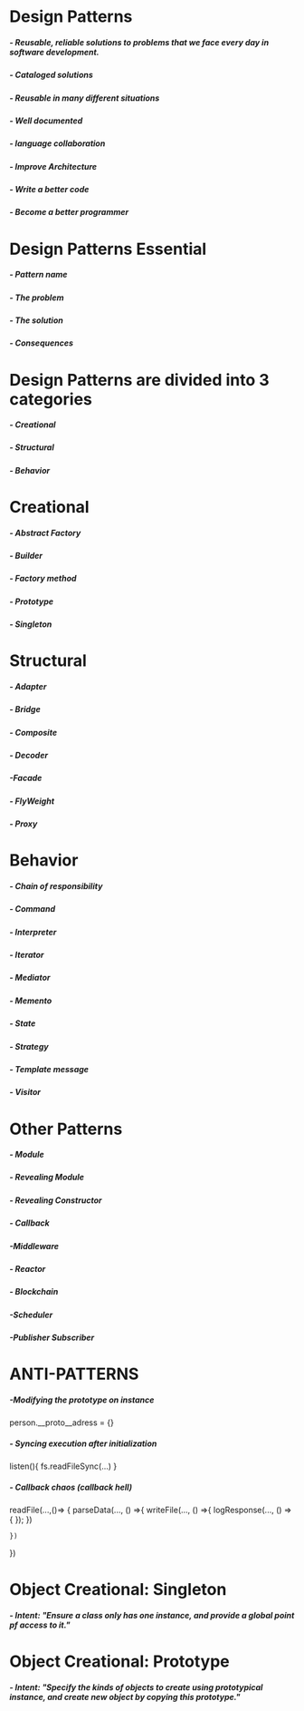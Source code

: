# Design Patterns
##### - Reusable, reliable solutions to problems that we face every day in software development.
##### - Cataloged solutions
##### - Reusable in many different situations
##### - Well documented
##### - language collaboration
##### - Improve Architecture
##### - Write a better code
##### - Become a better programmer
# Design Patterns Essential
##### - Pattern name
##### - The problem
##### - The solution
##### - Consequences
# Design Patterns are divided into 3 categories
##### - Creational
##### - Structural
##### - Behavior
# Creational
##### - Abstract Factory
##### - Builder
##### - Factory method
##### - Prototype
##### - Singleton
# Structural
##### - Adapter
##### - Bridge
##### - Composite
##### - Decoder
##### -Facade
##### - FlyWeight
##### - Proxy
# Behavior
##### - Chain of responsibility
##### - Command
##### - Interpreter
##### - Iterator
##### - Mediator
##### - Memento
##### - State
##### - Strategy
##### - Template message
##### - Visitor
# Other Patterns
##### - Module
##### - Revealing Module
##### - Revealing Constructor
##### - Callback
##### -Middleware
##### - Reactor
##### - Blockchain
##### -Scheduler
##### -Publisher Subscriber
# ANTI-PATTERNS
##### -Modifying the prototype on instance
person.__proto__adress = {}
##### - Syncing execution after initialization
listen(){
fs.readFileSync(...)
}
##### - Callback chaos (callback hell)
readFile(...,()=> {
parseData(..., () =>{
    writeFile(..., () =>{
       logResponse(..., () => {
       });
       })
       
    })
   
})

# Object Creational: Singleton
##### - Intent: "Ensure a class only has one instance, and provide a global point pf access to it."

# Object Creational: Prototype
##### - Intent: "Specify the kinds of objects to create using prototypical instance, and create new object by copying this prototype."